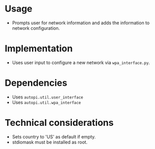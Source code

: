 # Usage
- Prompts user for network information and adds the information to network configuration.


# Implementation
- Uses user input to configure a new network via `wpa_interface.py`.

# Dependencies
- Uses `autopi.util.user_interface`
- Uses `autopi.util.wpa_interface`

# Technical considerations
- Sets country to 'US' as default if empty.
- stdiomask must be installed as root.
